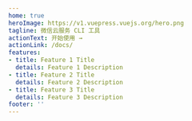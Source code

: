 ```yaml
---
home: true
heroImage: https://v1.vuepress.vuejs.org/hero.png
tagline: 微信云服务 CLI 工具
actionText: 开始使用 →
actionLink: /docs/
features:
- title: Feature 1 Title
  details: Feature 1 Description
- title: Feature 2 Title
  details: Feature 2 Description
- title: Feature 3 Title
  details: Feature 3 Description
footer: ''
---
```

